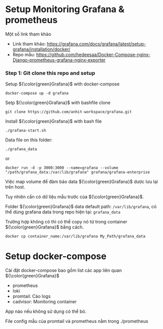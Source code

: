 # Setup Monitoring Grafana & prometheus

Một số link tham khảo
- Link tham khảo: https://grafana.com/docs/grafana/latest/setup-grafana/installation/docker/
- Repo mẫu: https://github.com/hedeesaa/Docker-Compose-nginx-Django-prometheus-grafana-nginx-exporter 
### <span style="color:#00bf3a"></span> Step 1:</span> Git clone this repo and setup 

Setup ${\color{green}Grafana}$ with docker-compose
```
docker-compose up -d grafana
```

Setp ${\color{green}Grafana}$ with bashfile
clone
```
git clone https://github.com/anhit-workspace/grafana.git
```

Install ${\color{green}Grafana}$ with bash file
```
./grafana-start.sh
```
Data file on this folder:
```
./grafana_data
```
or
```
docker run -d -p 3000:3000 --name=grafana --volume "/path/grafana_data:/var/lib/grafana" grafana/grafana-enterprise
```
Việc map volume để đảm bảo data ${\color{green}Grafana}$ dược lưu lại trên host.

Tuy nhiên cần có dữ liệu mẫu trước của ${\color{green}Grafana}$.

Folder ${\color{green}Grafana}$ data default path: `/var/lib/grafana`, có thể dùng grafana data trong repo hiện tại: `grafana_data`

Trường hợp không có thì có thể copy nó từ trong container ${\color{green}Grafana}$ bằng cách.
```
docker cp container_name:/var/lib/grafana My_Path/grafana_data
```

# Setup docker-compose
Cài đặt docker-compose bao gồm list các app liên quan ${\color{green}Grafana}$

- prometheus
- loki
- promtail: Cào logs
- cadvisor: Monitoring container

App nào nếu không sử dụng có thể bỏ.

File config mẫu của promtail và prometheus nằm trong ./prometheus
